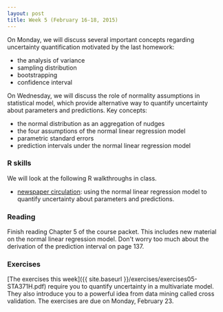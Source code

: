 ```yaml
---
layout: post
title: Week 5 (February 16-18, 2015)
---
```



On Monday, we will discuss several important concepts regarding uncertainty quantification motivated by the last homework:  
* the analysis of variance  
* sampling distribution  
* bootstrapping  
* confidence interval  


On Wednesday, we will discuss the role of normality assumptions in statistical model, which provide alternative way to quantify uncertainty about parameters and predictions.  Key concepts:  
* the normal distribution as an aggregation of nudges  
* the four assumptions of the normal linear regression model  
* parametric standard errors  
* prediction intervals under the normal linear regression model  


### R skills

We will look at the following R walkthroughs in class.  
* [newspaper circulation](http://jgscott.github.io/teaching/r/newspaper/newspaper.html): using the normal linear regression model to quantify uncertainty about parameters and predictions.   


### Reading

Finish reading Chapter 5 of the course packet.  This includes new material on the normal linear regression model.  Don't worry too much about the derivation of the prediction interval on page 137.
 



### Exercises  
[The exercises this week]({{ site.baseurl }}/exercises/exercises05-STA371H.pdf) require you to quantify uncertainty in a multivariate model.  They also introduce you to a powerful idea from data mining called cross validation.  The exercises are due on Monday, February 23.
